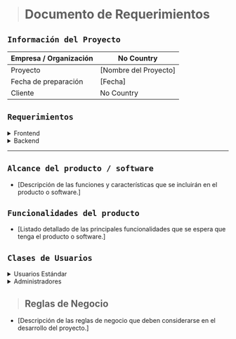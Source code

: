 > # Documento de Requerimientos

## `Información del Proyecto`

| Empresa / Organización | No Country |
| --- | --- |
| Proyecto | [Nombre del Proyecto] |
| Fecha de preparación | [Fecha] |
| Cliente | No Country |

## `Requerimientos`

<details>
<summary>Frontend</summary>

-  Requerimiento 1
-  Requerimiento 2
-  ...

</details>

<details>
<summary>Backend</summary>

- Requerimiento 1
- Requerimiento 2
- ...

</details>

---

## `Alcance del producto / software`

- [Descripción de las funciones y características que se incluirán en el producto o software.]

## `Funcionalidades del producto`

- [Listado detallado de las principales funcionalidades que se espera que tenga el producto o software.]


## `Clases de Usuarios`

<details>
<summary>Usuarios Estándar</summary>

- [Características y necesidades específicas]
    - Registro y acceso a la plataforma.
    - Navegación por las funciones básicas.
    - Interacción con contenido principal.

</details>

<details>

<summary>Administradores</summary>

- [Funciones y privilegios especiales]
    - Gestión de usuarios (creación, edición, eliminación).
    - Acceso a paneles de administración.

</details>


> ## Reglas de Negocio

- [Descripción de las reglas de negocio que deben considerarse en el desarrollo del proyecto.]

